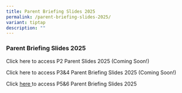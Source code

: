 ```yaml
---
title: Parent Briefing Slides 2025
permalink: /parent-briefing-slides-2025/
variant: tiptap
description: ""
---
```

<h3>Parent Briefing Slides 2025</h3>
<p>Click here to access P2 Parent Slides 2025 (Coming Soon!)</p>
<p>Click here to access P3&amp;4 Parent Briefing Slides 2025 (Coming Soon!)</p>
<p>Click <a href="/files/For Parents/Parents' Briefing Slides/parent briefing slides p5&amp;6 2025.pdf" rel="noopener nofollow" target="_blank">here </a>to
access P5&amp;6 Parent Briefing Slides 2025</p>